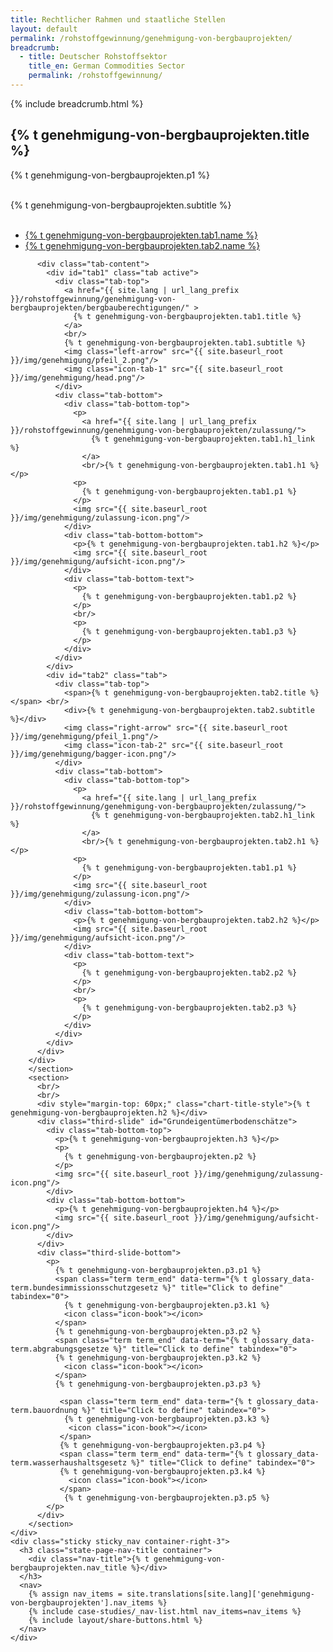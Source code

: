 ```yaml
---
title: Rechtlicher Rahmen und staatliche Stellen
layout: default
permalink: /rohstoffgewinnung/genehmigung-von-bergbauprojekten/
breadcrumb:
  - title: Deutscher Rohstoffsektor
    title_en: German Commodities Sector
    permalink: /rohstoffgewinnung/
---
```


<main class="container-page-wrapper layout-state-pages">
  <section class="container" style="position: relative;">
    {% include breadcrumb.html %}
    <h1 id="title">
      {% t genehmigung-von-bergbauprojekten.title %}
    </h1>
    <div class="container-left-9">
      <section id="intro" style="position: relative;">
        <p>
          {% t genehmigung-von-bergbauprojekten.p1 %}
        </p>
        <br/>
        <div class="chart-title-style">
          {% t genehmigung-von-bergbauprojekten.subtitle %}
        </div>
        <br/>
        <div class="tabs" id="Bergfreie">
          <ul class="tab-links">
            <li class="active"><a href="#tab1">{% t genehmigung-von-bergbauprojekten.tab1.name %}</a></li>
            <li><a href="#tab2">{% t genehmigung-von-bergbauprojekten.tab2.name %}</a></li>
          </ul>

          <div class="tab-content">
            <div id="tab1" class="tab active">
              <div class="tab-top">
                <a href="{{ site.lang | url_lang_prefix  }}/rohstoffgewinnung/genehmigung-von-bergbauprojekten/bergbauberechtigungen/" >
                  {% t genehmigung-von-bergbauprojekten.tab1.title %}
                </a>
                <br/>
                {% t genehmigung-von-bergbauprojekten.tab1.subtitle %}
                <img class="left-arrow" src="{{ site.baseurl_root }}/img/genehmigung/pfeil_2.png"/>
                <img class="icon-tab-1" src="{{ site.baseurl_root }}/img/genehmigung/head.png"/>
              </div>
              <div class="tab-bottom">
                <div class="tab-bottom-top">
                  <p>
                    <a href="{{ site.lang | url_lang_prefix  }}/rohstoffgewinnung/genehmigung-von-bergbauprojekten/zulassung/">
                      {% t genehmigung-von-bergbauprojekten.tab1.h1_link %}
                    </a>
                    <br/>{% t genehmigung-von-bergbauprojekten.tab1.h1 %}</p>
                  <p>
                    {% t genehmigung-von-bergbauprojekten.tab1.p1 %}
                  </p>
                  <img src="{{ site.baseurl_root }}/img/genehmigung/zulassung-icon.png"/>
                </div>
                <div class="tab-bottom-bottom">
                  <p>{% t genehmigung-von-bergbauprojekten.tab1.h2 %}</p>
                  <img src="{{ site.baseurl_root }}/img/genehmigung/aufsicht-icon.png"/>
                </div>
                <div class="tab-bottom-text">
                  <p>
                    {% t genehmigung-von-bergbauprojekten.tab1.p2 %}
                  </p>
                  <br/>
                  <p>
                    {% t genehmigung-von-bergbauprojekten.tab1.p3 %}
                  </p>
                </div>
              </div>
            </div>
            <div id="tab2" class="tab">
              <div class="tab-top">
                <span>{% t genehmigung-von-bergbauprojekten.tab2.title %}</span> <br/>
                <div>{% t genehmigung-von-bergbauprojekten.tab2.subtitle %}</div>
                <img class="right-arrow" src="{{ site.baseurl_root }}/img/genehmigung/pfeil_1.png"/>
                <img class="icon-tab-2" src="{{ site.baseurl_root }}/img/genehmigung/bagger-icon.png"/>
              </div>
              <div class="tab-bottom">
                <div class="tab-bottom-top">
                  <p>
                    <a href="{{ site.lang | url_lang_prefix  }}/rohstoffgewinnung/genehmigung-von-bergbauprojekten/zulassung/">
                      {% t genehmigung-von-bergbauprojekten.tab2.h1_link %}
                    </a>
                    <br/>{% t genehmigung-von-bergbauprojekten.tab2.h1 %}</p>
                  <p>
                    {% t genehmigung-von-bergbauprojekten.tab1.p1 %}
                  </p>
                  <img src="{{ site.baseurl_root }}/img/genehmigung/zulassung-icon.png"/>
                </div>
                <div class="tab-bottom-bottom">
                  <p>{% t genehmigung-von-bergbauprojekten.tab2.h2 %}</p>
                  <img src="{{ site.baseurl_root }}/img/genehmigung/aufsicht-icon.png"/>
                </div>
                <div class="tab-bottom-text">
                  <p>
                    {% t genehmigung-von-bergbauprojekten.tab2.p2 %}
                  </p>
                  <br/>
                  <p>
                    {% t genehmigung-von-bergbauprojekten.tab2.p3 %}
                  </p>
                </div>
              </div>
            </div>
          </div>
        </div>
        </section>
        <section>
          <br/>
          <br/>
          <div style="margin-top: 60px;" class="chart-title-style">{% t genehmigung-von-bergbauprojekten.h2 %}</div>
          <div class="third-slide" id="Grundeigentümerbodenschätze">
            <div class="tab-bottom-top">
              <p>{% t genehmigung-von-bergbauprojekten.h3 %}</p>
              <p>
                {% t genehmigung-von-bergbauprojekten.p2 %}
              </p>
              <img src="{{ site.baseurl_root }}/img/genehmigung/zulassung-icon.png"/>
            </div>
            <div class="tab-bottom-bottom">
              <p>{% t genehmigung-von-bergbauprojekten.h4 %}</p>
              <img src="{{ site.baseurl_root }}/img/genehmigung/aufsicht-icon.png"/>
            </div>
          </div>
          <div class="third-slide-bottom">
            <p>
              {% t genehmigung-von-bergbauprojekten.p3.p1 %}
              <span class="term term_end" data-term="{% t glossary_data-term.bundesimmissionsschutzgesetz %}" title="Click to define" tabindex="0">
                {% t genehmigung-von-bergbauprojekten.p3.k1 %}
                <icon class="icon-book"></icon>
              </span>
              {% t genehmigung-von-bergbauprojekten.p3.p2 %}
              <span class="term term_end" data-term="{% t glossary_data-term.abgrabungsgesetze %}" title="Click to define" tabindex="0">
              {% t genehmigung-von-bergbauprojekten.p3.k2 %}
                <icon class="icon-book"></icon>
              </span>
              {% t genehmigung-von-bergbauprojekten.p3.p3 %}

               <span class="term term_end" data-term="{% t glossary_data-term.bauordnung %}" title="Click to define" tabindex="0">
                {% t genehmigung-von-bergbauprojekten.p3.k3 %}
                 <icon class="icon-book"></icon>
               </span>
               {% t genehmigung-von-bergbauprojekten.p3.p4 %}
               <span class="term term_end" data-term="{% t glossary_data-term.wasserhaushaltsgesetz %}" title="Click to define" tabindex="0">
               {% t genehmigung-von-bergbauprojekten.p3.k4 %}
                 <icon class="icon-book"></icon>
               </span>
                {% t genehmigung-von-bergbauprojekten.p3.p5 %}
            </p>
          </div>
        </section>
    </div>
    <div class="sticky sticky_nav container-right-3">
      <h3 class="state-page-nav-title container">
        <div class="nav-title">{% t genehmigung-von-bergbauprojekten.nav_title %}</div>
      </h3>
      <nav>
        {% assign nav_items = site.translations[site.lang]['genehmigung-von-bergbauprojekten'].nav_items %}
        {% include case-studies/_nav-list.html nav_items=nav_items %}
        {% include layout/share-buttons.html %}
      </nav>
    </div>
  </section>
</main>

<script type="text/javascript" src="{{ site.baseurl_root }}/js/lib/static.min.js" charset="utf-8"></script>
<script>
jQuery(document).ready(function() {
    jQuery('.tabs .tab-links a').on('click', function(e)  {
        var currentAttrValue = jQuery(this).attr('href');

        // Show/Hide Tabs
        jQuery('.tabs ' + currentAttrValue).show().siblings().hide();

        // Change/remove current tab to active
        jQuery(this).parent('li').addClass('active').siblings().removeClass('active');

        e.preventDefault();
    });
});
</script>
